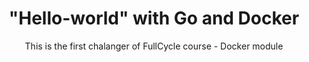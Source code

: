 <h1 align="center">"Hello-world" with Go and Docker</h1>
<p align="center">This is the first chalanger of FullCycle course - Docker module</p>
